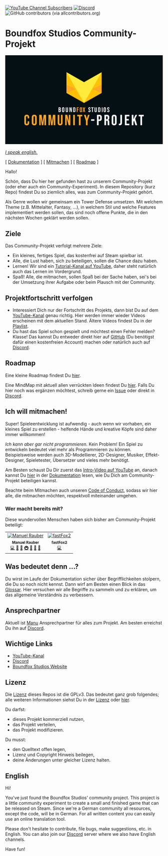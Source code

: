 [![YouTube Channel Subscribers](https://img.shields.io/youtube/channel/subscribers/UCf54CbMEHpI3fXE-SwMg0Ug?style=social)][1] [![Discord](https://img.shields.io/discord/454361389935493124?logo=discord&logoColor=white)][2] ![GitHub contributors (via allcontributors.org)](https://img.shields.io/github/all-contributors/BoundfoxStudios/community-project)

# Boundfox Studios Community-Projekt

![Boundfox Studios Community-Projekt](docs/assets/cover.png)

[_I speak english._](#english)

[ [Dokumentation](docs/README.md) ] [ [Mitmachen](docs/contributing/README.md) ] [ [Roadmap](docs/roadmap.md) ]

Hallo!

Schön, dass Du hier her gefunden hast zu unserem Community-Projekt (oder eher auch ein Community-Experiment).
In diesem Repository (kurz Repo) findest Du so ziemlich alles, was zum Community-Projekt gehört.

Als Genre wollen wir gemeinsam ein Tower Defense umsetzen.
Mit welchem Theme (z.B. Mittelalter, Fantasy, ...), in welchem Stil und welche Features implementiert werden sollen, das sind noch offene Punkte, die in den nächsten Wochen geklärt werden sollen.

## Ziele

Das Community-Projekt verfolgt mehrere Ziele:

* Ein kleines, fertiges Spiel, das kostenfrei auf Steam spielbar ist.
* Alle, die Lust haben, sich zu beteiligen, sollen die Chance dazu haben.
* Lernen! Wir sind ein [Tutorial-Kanal auf YouTube][1], daher steht natürlich auch das Lernen im Vordergrund.
* Spaß! Alle, die mitmachen, sollen Spaß bei der Sache haben, sei's bei der Umsetzung ihrer Aufgabe oder beim Plausch mit der Community. 

## Projektfortschritt verfolgen

* Interessiert Dich nur der Fortschritt des Projekts, dann bist Du auf dem [YouTube-Kanal][1] genau richtig. 
  Hier werden immer wieder Videos erscheinen mit dem aktuellen Stand.
  Ältere Videos findest Du in der [Playlist](https://www.youtube.com/playlist?list=PLxVAs8AY4TgchOtBZqg4qvFeq6w74ZtAm).
* Du hast das Spiel schon gespielt und möchtest einen Fehler melden? Klasse! Das kannst Du entweder direkt hier auf [GitHub](https://github.com/BoundfoxStudios/community-project/issues) (Du benötigst dafür einen kostenfreien Account) machen oder natürlich auch auf [Discord][2].

## Roadmap

Eine kleine Roadmap findest Du [hier](docs/roadmap.md).

Eine MindMap mit aktuell allen verrückten Ideen findest Du [hier](https://miro.com/app/board/uXjVPSFGLlk=/?share_link_id=580613867296). 
Falls Du hier noch was ergänzen möchtest, schreib gerne ein [Issue](https://github.com/BoundfoxStudios/community-project/issues/new?assignees=&labels=Triage&template=misc.yml) oder direkt in [Discord][2].

## Ich will mitmachen!

Super! Spieleentwicklung ist aufwendig - auch wenn wir vorhaben, ein kleines Spiel zu erstellen - helfende Hände und kreative Köpfe sind daher immer willkommen!

_Ich kann aber gar nicht programmieren._ 
Kein Problem! Ein Spiel zu entwickeln bedeutet viel mehr als Programmieren zu können. 
Beispielsweise werden auch 3D-Modellierer, 2D-Designer, Musiker, Effekt-Designer, Spieletester, Übersetzer und vieles mehr benötigt.

Am Besten schaust Du Dir zuerst das [Intro-Video auf YouTube](https://youtu.be/QFcMmSl0cWA) an, danach kannst Du [hier](docs/contributing/README.md) in der [Dokumentation](docs/README.md) lesen, wie Du Dich am Community-Projekt beteiligen kannst. 

Beachte beim Mitmachen auch unseren [Code of Conduct](CODE_OF_CONDUCT.md), sodass wir hier alle, die mitmachen möchten, respektvoll miteinander umgehen.

### Wer macht bereits mit?

Diese wundervollen Menschen haben sich bisher am Community-Projekt beteiligt:

<!-- ALL-CONTRIBUTORS-LIST:START - Do not remove or modify this section -->
<!-- prettier-ignore-start -->
<!-- markdownlint-disable -->
<table>
  <tbody>
    <tr>
      <td align="center"><a href="https://manuel-rauber.com"><img src="https://avatars.githubusercontent.com/u/740791?v=4?s=100" width="100px;" alt="Manuel Rauber"/><br /><sub><b>Manuel Rauber</b></sub></a><br /><a href="#code-ManuelRauber" title="Code">💻</a> <a href="#doc-ManuelRauber" title="Documentation">📖</a> <a href="#ideas-ManuelRauber" title="Ideas, Planning, & Feedback">🤔</a> <a href="#infra-ManuelRauber" title="Infrastructure (Hosting, Build-Tools, etc)">🚇</a> <a href="#maintenance-ManuelRauber" title="Maintenance">🚧</a> <a href="#projectManagement-ManuelRauber" title="Project Management">📆</a> <a href="#review-ManuelRauber" title="Reviewed Pull Requests">👀</a></td>
      <td align="center"><a href="https://github.com/fastFox2"><img src="https://avatars.githubusercontent.com/u/72040701?v=4?s=100" width="100px;" alt="fastFox2"/><br /><sub><b>fastFox2</b></sub></a><br /><a href="#code-fastFox2" title="Code">💻</a></td>
    </tr>
  </tbody>
</table>

<!-- markdownlint-restore -->
<!-- prettier-ignore-end -->

<!-- ALL-CONTRIBUTORS-LIST:END -->

## Was bedeutet denn ...?

Du wirst im Laufe der Dokumentation sicher über Begrifflichkeiten stolpern, die Du so noch nicht kennst.
Dann wirf am Besten einen Blick in das [Glossar](docs/glossary.md).
Hier versuchen wir alle Begriffe zu sammeln und zu erklären, um das allgemeine Verständnis zu verbessern.

## Ansprechpartner

Aktuell ist [Manu](https://github.com/ManuelRauber) Ansprechpartner für alles zum Projekt.
Am besten erreichst Du ihn auf [Discord][2].

## Wichtige Links

* [YouTube-Kanal][1]
* [Discord][2]
* [Boundfox Studios Website](https://boundfoxstudios.com)

## Lizenz

Die [Lizenz](LICENSE) dieses Repos ist die GPLv3.
Das bedeutet ganz grob folgendes; alle weiteren Informationen siehst Du in der [Lizenz](LICENSE) oder [hier](https://choosealicense.com/licenses/gpl-3.0/).

Du darfst:

* dieses Projekt kommerziell nutzen,
* das Projekt verteilen,
* das Projekt modifizieren.

Du musst:

* den Quelltext offen legen,
* Lizenz und Copyright Hinweis beilegen,
* deine Änderungen unter gleicher Lizenz halten.

## English

Hi! 

You've just found the Boundfox Studios' community project. 
This project is a little community experiment to create a small and finished game that can be released on Steam.
Since we're a German community all resources, except the code, will be in German.
For all written content you can easily use an online translation tool. 

Please don't hesitate to contribute, file bugs, make suggestions, etc. in English.
You can also join our [Discord][2] server where we also have English channels.

Have fun!

<!-- Reference Links ci trigger -->

[1]: https://youtube.com/c/boundfox
[2]: https://discord.gg/tHqNzMT